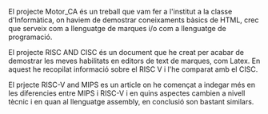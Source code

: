 El projecte Motor_CA és un treball que vam fer a l'institut a la classe d'Informàtica, on haviem de demostrar coneixaments bàsics de HTML, crec que serveix com a llenguatge de marques i/o com a llenguatge de programació.

El projecte RISC AND CISC és un document que he creat per acabar de demostrar les meves habilitats en editors de text de marques, com Latex. En aquest he recopilat informació sobre el RISC V i l'he comparat amb el CISC.

El prjecte RISC-V and MIPS es un article on he començat a indegar més en les diferencies entre MIPS i RISC-V i en quins aspectes cambien a nivell tècnic i en quan al llenguatge assembly, en conclusió son bastant similars.
